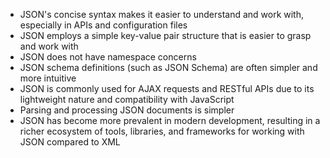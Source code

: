 - JSON's concise syntax makes it easier to understand and work with, especially in APIs and configuration files
- JSON employs a simple key-value pair structure that is easier to grasp and work with
- JSON does not have namespace concerns
- JSON schema definitions (such as JSON Schema) are often simpler and more intuitive
- JSON is commonly used for AJAX requests and RESTful APIs due to its lightweight nature and compatibility with JavaScript
- Parsing and processing JSON documents is simpler
- JSON has become more prevalent in modern development, resulting in a richer ecosystem of tools, libraries, and frameworks for working with JSON compared to XML